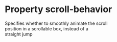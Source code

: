 # Property scroll-behavior

Specifies whether to smoothly animate the scroll  
position in a scrollable box, instead of a  
straight jump  
